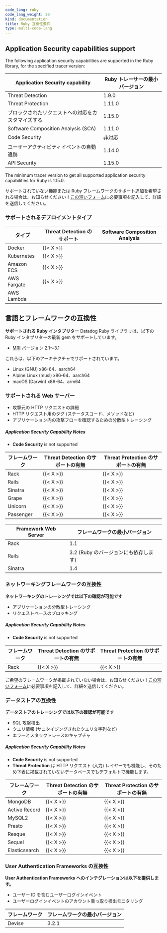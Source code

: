 ```yaml
---
code_lang: ruby
code_lang_weight: 30
kind: documentation
title: Ruby 互換性要件
type: multi-code-lang
---
```


## Application Security capabilities support

The following application security capabilities are supported in the Ruby library, for the specified tracer version:

| Application Security capability  | Ruby トレーサーの最小バージョン |
| -------------------------------- | ----------------------------|
| Threat Detection  | 1.9.0  |
| Threat Protection | 1.11.0 |
| ブロックされたリクエストへの対応をカスタマイズする | 1.15.0 |
| Software Composition Analysis (SCA) | 1.11.0 |
| Code Security        | 非対応 |
| ユーザーアクティビティイベントの自動追跡 | 1.14.0 |
| API Security | 1.15.0 |

The minimum tracer version to get all supported application security capabilities for Ruby is 1.15.0.

<div class="alert alert-info">サポートされていない機能または Ruby フレームワークのサポート追加を希望される場合は、お知らせください！<a href="https://forms.gle/gHrxGQMEnAobukfn7">この短いフォーム</a>に必要事項を記入して、詳細を送信してください。</div>

### サポートされるデプロイメントタイプ
| タイプ        | Threat Detection のサポート | Software Composition Analysis |
|-------------|--------------------------|-------------------------------|
| Docker      | {{< X >}}                |                               |
| Kubernetes  | {{< X >}}                |                               |
| Amazon ECS  | {{< X >}}                |                               |
| AWS Fargate | {{< X >}}                |                               |
| AWS Lambda  |                          |                               |

## 言語とフレームワークの互換性


**サポートされる Ruby インタプリター**
Datadog Ruby ライブラリは、以下の Ruby インタプリターの最新 gem をサポートしています。

- [MRI][2] バージョン 2.1～3.1

これらは、以下のアーキテクチャでサポートされています。
- Linux (GNU) x86-64、aarch64
- Alpine Linux (musl) x86-64、aarch64
- macOS (Darwin) x86-64、arm64

### サポートされる Web サーバー
- 攻撃元の HTTP リクエストの詳細
- HTTP リクエスト用のタグ (ステータスコード、メソッドなど)
- アプリケーション内の攻撃フローを確認するための分散型トレーシング

##### Application Security Capability Notes
- **Code Security** is not supported

| フレームワーク                | Threat Detection のサポートの有無 | Threat Protection のサポートの有無 |
| ------------------------ | ----------- | --------------- |
| Rack          |  {{< X >}} |  {{< X >}} |
| Rails         |  {{< X >}} |  {{< X >}} |
| Sinatra       |  {{< X >}} |  {{< X >}} |
| Grape         |  {{< X >}} |  {{< X >}} |
| Unicorn       |  {{< X >}} |  {{< X >}} |
| Passenger     |  {{< X >}} |  {{< X >}} |

| Framework Web Server    | フレームワークの最小バージョン   |
| ----------------------- | --------------------------- |
| Rack                    | 1.1                         |
| Rails                   | 3.2 (Ruby のバージョンにも依存します) |
| Sinatra                 | 1.4                         |

### ネットワーキングフレームワークの互換性

**ネットワーキングのトレーシングでは以下の確認が可能です**

- アプリケーションの分散型トレーシング
- リクエストベースのブロッキング

##### Application Security Capability Notes
- **Code Security** is not supported

| フレームワーク         | Threat Detection のサポートの有無    | Threat Protection のサポートの有無                                              |
|-------------------|-----------------|--------------------------------------------------------------------------|
| Rack         | {{< X >}} | {{< X >}}  |

<div class="alert alert-info">ご希望のフレームワークが掲載されていない場合は、お知らせください！<a href="https://forms.gle/gHrxGQMEnAobukfn7">この短いフォーム</a>に必要事項を記入して、詳細を送信してください。</div>


### データストアの互換性

**データストアのトレーシングでは以下の確認が可能です**

- SQL 攻撃検出
- クエリ情報 (サニタイジングされたクエリ文字列など)
- エラーとスタックトレースのキャプチャ

##### Application Security Capability Notes
- **Code Security** is not supported
- **Threat Protection** は HTTP リクエスト (入力) レイヤーでも機能し、そのため下表に掲載されていないデータベースでもデフォルトで機能します。

| フレームワーク         | Threat Detection のサポートの有無    | Threat Protection のサポートの有無                                              |
|-------------------|-----------------|--------------------------------------------------------------------------|
| MongoDB        | {{< X >}} |   {{< X >}}    |
| Active Record        | {{< X >}} |   {{< X >}}    |
| MySQL2        | {{< X >}} |   {{< X >}}    |
| Presto        | {{< X >}} |   {{< X >}}    |
| Resque        | {{< X >}} |   {{< X >}}    |
| Sequel        | {{< X >}} |   {{< X >}}    |
| Elasticsearch     | {{< X >}} |   {{< X >}}    |

### User Authentication Frameworks の互換性

**User Authentication Frameworks へのインテグレーションは以下を提供します。**

- ユーザー ID を含むユーザーログインイベント
- ユーザーログインイベントのアカウント乗っ取り検出モニタリング

| フレームワーク         | フレームワークの最小バージョン   |
|-------------------| --------------------------- |
| Devise            | 3.2.1

[1]: /ja/tracing/trace_collection/compatibility/ruby/
[2]: https://www.ruby-lang.org/